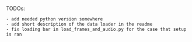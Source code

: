 TODOs:

    - add needed python version somewhere
    - add short description of the data loader in the readme
    - fix loading bar in load_frames_and_audio.py for the case that setup is ran